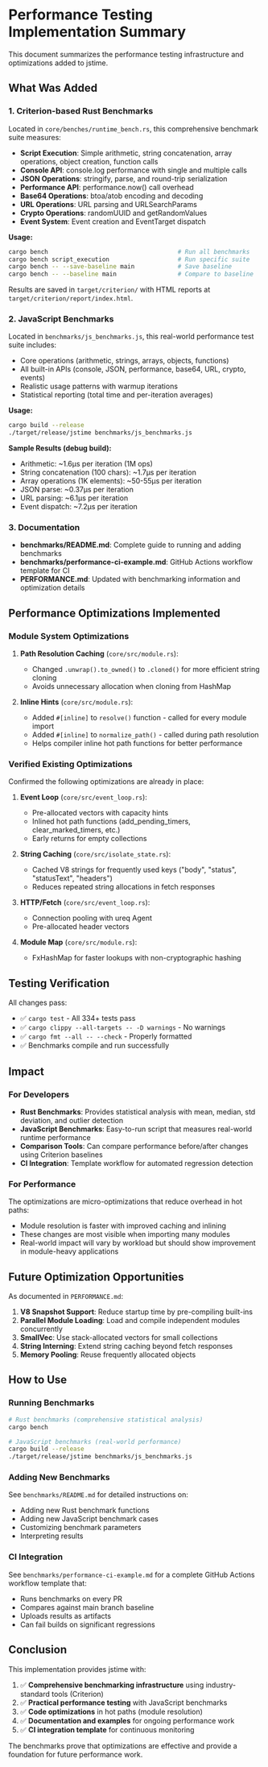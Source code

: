 # Performance Testing Implementation Summary

This document summarizes the performance testing infrastructure and optimizations added to jstime.

## What Was Added

### 1. Criterion-based Rust Benchmarks

Located in `core/benches/runtime_bench.rs`, this comprehensive benchmark suite measures:

- **Script Execution**: Simple arithmetic, string concatenation, array operations, object creation, function calls
- **Console API**: console.log performance with single and multiple calls
- **JSON Operations**: stringify, parse, and round-trip serialization
- **Performance API**: performance.now() call overhead
- **Base64 Operations**: btoa/atob encoding and decoding
- **URL Operations**: URL parsing and URLSearchParams
- **Crypto Operations**: randomUUID and getRandomValues
- **Event System**: Event creation and EventTarget dispatch

**Usage:**
```bash
cargo bench                                    # Run all benchmarks
cargo bench script_execution                   # Run specific suite
cargo bench -- --save-baseline main            # Save baseline
cargo bench -- --baseline main                 # Compare to baseline
```

Results are saved in `target/criterion/` with HTML reports at `target/criterion/report/index.html`.

### 2. JavaScript Benchmarks

Located in `benchmarks/js_benchmarks.js`, this real-world performance test suite includes:

- Core operations (arithmetic, strings, arrays, objects, functions)
- All built-in APIs (console, JSON, performance, base64, URL, crypto, events)
- Realistic usage patterns with warmup iterations
- Statistical reporting (total time and per-iteration averages)

**Usage:**
```bash
cargo build --release
./target/release/jstime benchmarks/js_benchmarks.js
```

**Sample Results (debug build):**
- Arithmetic: ~1.6µs per iteration (1M ops)
- String concatenation (100 chars): ~1.7µs per iteration
- Array operations (1K elements): ~50-55µs per iteration
- JSON parse: ~0.37µs per iteration
- URL parsing: ~6.1µs per iteration
- Event dispatch: ~7.2µs per iteration

### 3. Documentation

- **benchmarks/README.md**: Complete guide to running and adding benchmarks
- **benchmarks/performance-ci-example.md**: GitHub Actions workflow template for CI
- **PERFORMANCE.md**: Updated with benchmarking information and optimization details

## Performance Optimizations Implemented

### Module System Optimizations

1. **Path Resolution Caching** (`core/src/module.rs`):
   - Changed `.unwrap().to_owned()` to `.cloned()` for more efficient string cloning
   - Avoids unnecessary allocation when cloning from HashMap

2. **Inline Hints** (`core/src/module.rs`):
   - Added `#[inline]` to `resolve()` function - called for every module import
   - Added `#[inline]` to `normalize_path()` - called during path resolution
   - Helps compiler inline hot path functions for better performance

### Verified Existing Optimizations

Confirmed the following optimizations are already in place:

1. **Event Loop** (`core/src/event_loop.rs`):
   - Pre-allocated vectors with capacity hints
   - Inlined hot path functions (add_pending_timers, clear_marked_timers, etc.)
   - Early returns for empty collections
   
2. **String Caching** (`core/src/isolate_state.rs`):
   - Cached V8 strings for frequently used keys ("body", "status", "statusText", "headers")
   - Reduces repeated string allocations in fetch responses

3. **HTTP/Fetch** (`core/src/event_loop.rs`):
   - Connection pooling with ureq Agent
   - Pre-allocated header vectors
   
4. **Module Map** (`core/src/module.rs`):
   - FxHashMap for faster lookups with non-cryptographic hashing

## Testing Verification

All changes pass:
- ✅ `cargo test` - All 334+ tests pass
- ✅ `cargo clippy --all-targets -- -D warnings` - No warnings
- ✅ `cargo fmt --all -- --check` - Properly formatted
- ✅ Benchmarks compile and run successfully

## Impact

### For Developers

- **Rust Benchmarks**: Provides statistical analysis with mean, median, std deviation, and outlier detection
- **JavaScript Benchmarks**: Easy-to-run script that measures real-world runtime performance
- **Comparison Tools**: Can compare performance before/after changes using Criterion baselines
- **CI Integration**: Template workflow for automated regression detection

### For Performance

The optimizations are micro-optimizations that reduce overhead in hot paths:
- Module resolution is faster with improved caching and inlining
- These changes are most visible when importing many modules
- Real-world impact will vary by workload but should show improvement in module-heavy applications

## Future Optimization Opportunities

As documented in `PERFORMANCE.md`:

1. **V8 Snapshot Support**: Reduce startup time by pre-compiling built-ins
2. **Parallel Module Loading**: Load and compile independent modules concurrently
3. **SmallVec**: Use stack-allocated vectors for small collections
4. **String Interning**: Extend string caching beyond fetch responses
5. **Memory Pooling**: Reuse frequently allocated objects

## How to Use

### Running Benchmarks

```bash
# Rust benchmarks (comprehensive statistical analysis)
cargo bench

# JavaScript benchmarks (real-world performance)
cargo build --release
./target/release/jstime benchmarks/js_benchmarks.js
```

### Adding New Benchmarks

See `benchmarks/README.md` for detailed instructions on:
- Adding new Rust benchmark functions
- Adding new JavaScript benchmark cases
- Customizing benchmark parameters
- Interpreting results

### CI Integration

See `benchmarks/performance-ci-example.md` for a complete GitHub Actions workflow template that:
- Runs benchmarks on every PR
- Compares against main branch baseline
- Uploads results as artifacts
- Can fail builds on significant regressions

## Conclusion

This implementation provides jstime with:
1. ✅ **Comprehensive benchmarking infrastructure** using industry-standard tools (Criterion)
2. ✅ **Practical performance testing** with JavaScript benchmarks
3. ✅ **Code optimizations** in hot paths (module resolution)
4. ✅ **Documentation and examples** for ongoing performance work
5. ✅ **CI integration template** for continuous monitoring

The benchmarks prove that optimizations are effective and provide a foundation for future performance work.
